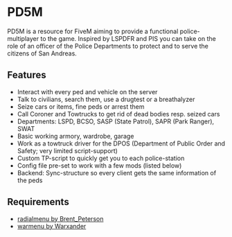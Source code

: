 # PD5M
PD5M is a resource for FiveM aiming to provide a functional police-multiplayer to the game. Inspired by LSPDFR and PIS you can take on the role of an officer of the Police Departments to protect and to serve the citizens of San Andreas.

## Features
- Interact with every ped and vehicle on the server
- Talk to civilians, search them, use a drugtest or a breathalyzer
- Seize cars or items, fine peds or arrest them
- Call Coroner and Towtrucks to get rid of dead bodies resp. seized cars
- Departments: LSPD, BCSO, SASP (State Patrol), SAPR (Park Ranger), SWAT
- Basic working armory, wardrobe, garage
- Work as a towtruck driver for the DPOS (Department of Public Order and Safety; very limited script-support)
- Custom TP-script to quickly get you to each police-station
- Config file pre-set to work with a few mods (listed below)
- Backend: Sync-structure so every client gets the same information of the peds

## Requirements
- [radialmenu by Brent_Peterson](https://forum.cfx.re/t/release-radialmenu-configurable-menu-for-chat-commands-using-wheelnav-js/543690)
- [warmenu by Warxander](https://forum.cfx.re/t/release-0-9-8-final-warmenu-lua-menu-framework/41249)
